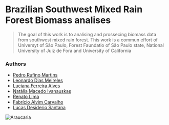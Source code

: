 
# Brazilian Southwest Mixed Rain Forest Biomass analises



> The goal of this work is to analising and prossecing biomass data from southwest mixed rain forest.
> This work is a commun effort of Universyt of São Paulo, Forest Faundatio of São Paulo state, National University of Juiz de Fora and University of California

### Authors
* [Pedro Rufino Martins](https://orcid.org/0000-0001-7852-1410) 
* [Leonardo Dias Meireles](https://orcid.org/0000-0001-5723-0593)
* [Luciana Ferreira Alves](https://orcid.org/0000-0002-8944-1851)
* [Natália Macedo Ivanauskas](https://search.scielo.org/?lang=en&q=au:IVANAUSKAS,+NATALIA+MACEDO)
* [Renato Lima]()
* [Fabrício Alvim Carvalho](https://orcid.org/0000-0001-7301-9448)
* [Lucas Desiderio Santana]() 


<!-- badges: start -->

<!-- badges: end -->

![Araucaria]([https://www.google.com/url?sa=i&url=https%3A%2F%2Fferdinandodesousa.com%2F2020%2F10%2F02%2Fo-dramatico-panorama-da-destruicao-da-mata-das-araucarias%2F&psig=AOvVaw3wCW2MUi0TxtaUukVGg2jH&ust=1721918317510000&source=images&cd=vfe&opi=89978449&ved=0CBEQjRxqFwoTCNi9jt_zv4cDFQAAAAAdAAAAABAE](https://conexaoplaneta.com.br/wp-content/uploads/2020/06/1_Floresta-com-arauc%C3%A1ria-Turvo-PR.jpg))   

